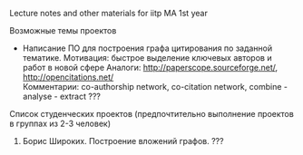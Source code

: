 Lecture notes and other materials for iitp MA 1st year



Возможные темы проектов

- Написание ПО для построения графа цитирования по заданной тематике.
	Мотивация: быстрое выделение ключевых авторов и работ в новой сфере
	Аналоги: http://paperscope.sourceforge.net/, http://opencitations.net/	
	Комментарии: co-authorship network, co-citation network, combine - analyse - extract
???

Список студенческих проектов 
(предпочтительно выполнение проектов в группах из 2-3 человек)


1. Борис Широких. Построение вложений графов. 
???

